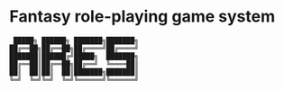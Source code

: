 # Fantasy role-playing game system

```
 █████╗ ██████╗ ███████╗███████╗
██╔══██╗██╔══██╗██╔════╝██╔════╝
███████║██████╔╝█████╗  ███████╗
██╔══██║██╔══██╗██╔══╝  ╚════██║
██║  ██║██║  ██║███████╗███████║
╚═╝  ╚═╝╚═╝  ╚═╝╚══════╝╚══════╝
```